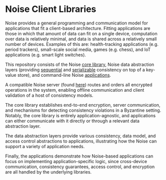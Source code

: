 # Noise Client Libraries

Noise provides a general programming and communication model for applications that fit a client-based architecture. Fitting applications are those in which that amount of data can fit on a single device, computation over data is relatively minimal, and data is shared across a relatively small number of devices. Examples of this are: health-tracking applications (e.g. period trackers), small-scale social media, games (e.g. chess), and IoT applications (e.g. smart light switches). 

This repository consists of the Noise [core library](https://github.com/princeton-sns/noise-rust/tree/main/client/core), Noise data abstraction layers (providing [sequential](https://github.com/princeton-sns/noise-rust/tree/main/client/sequential-noise-kv) and [serializable](https://github.com/princeton-sns/noise-rust/tree/main/client/serializable-noise-kv) consistency on top of a key-value store), and command-line Noise [applications](https://github.com/princeton-sns/noise-rust/tree/main/apps). 

A compatible Noise server (found [here](https://github.com/princeton-sns/sharded-noise-server)) routes and orders all encrypted operations in the system, enabling offline communication and client validation of a host of consistency models.

The core library establishes end-to-end encryption, server communication, and mechanisms for detecting consistency violations in a Byzantine setting. Notably, the core library is entirely application-agnostic, and applications can either communicate with it directly or through a relevant data abstraction layer.

The data abstraction layers provide various consistency, data model, and access control abstractions to applications, illustrating how the Noise can support a variety of application needs.

Finally, the applications demonstrate how Noise-based applications can focus on implementing application-specific logic, since cross-device communication, consistency guarantees, access control, and encryption are all handled by the underlying libraries.


